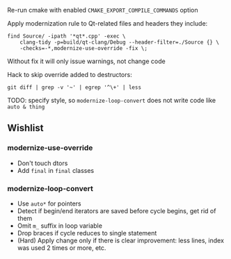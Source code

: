 Re-run cmake with enabled `CMAKE_EXPORT_COMPILE_COMMANDS` option 

Apply modernization rule to Qt-related files and headers they include:
```
find Source/ -ipath '*qt*.cpp' -exec \
    clang-tidy -p=build/qt-clang/Debug --header-filter=./Source {} \
    -checks=-*,modernize-use-override -fix \;
```
Without fix it will only issue warnings, not change code

Hack to skip override added to destructors:
```
git diff | grep -v '~' | egrep '^\+' | less
```

TODO: specify style, so `modernize-loop-convert` does not write code like `auto & thing`

## Wishlist

### modernize-use-override

* Don't touch dtors
* Add `final` in `final` classes

### modernize-loop-convert

* Use `auto*` for pointers
* Detect if begin/end iterators are saved before cycle begins, get rid of them
* Omit `m_` suffix in loop variable
* Drop braces if cycle reduces to single statement
* (Hard) Apply change only if there is clear improvement: less lines, index was used 2 times or more, etc. 